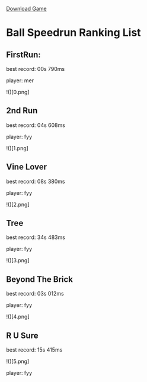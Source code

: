 [Download Game](https://github.com/ballspeedrun/ballspeedrun.github.io/tree/main/Ball)

# Ball Speedrun Ranking List

## FirstRun:

best record: 00s 790ms

player: mer

!()[0.png]

## 2nd Run

best record: 04s 608ms

player: fyy

!()[1.png]

## Vine Lover

best record: 08s 380ms

player: fyy

!()[2.png]

## Tree

best record: 34s 483ms

player: fyy

!()[3.png]

## Beyond The Brick

best record: 03s 012ms

player: fyy

!()[4.png]

## R U Sure

best record: 15s 415ms

!()[5.png]

player: fyy
